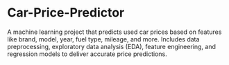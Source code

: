 # Car-Price-Predictor
A machine learning project that predicts used car prices based on features like brand, model, year, fuel type, mileage, and more. Includes data preprocessing, exploratory data analysis (EDA), feature engineering, and regression models to deliver accurate price predictions.
